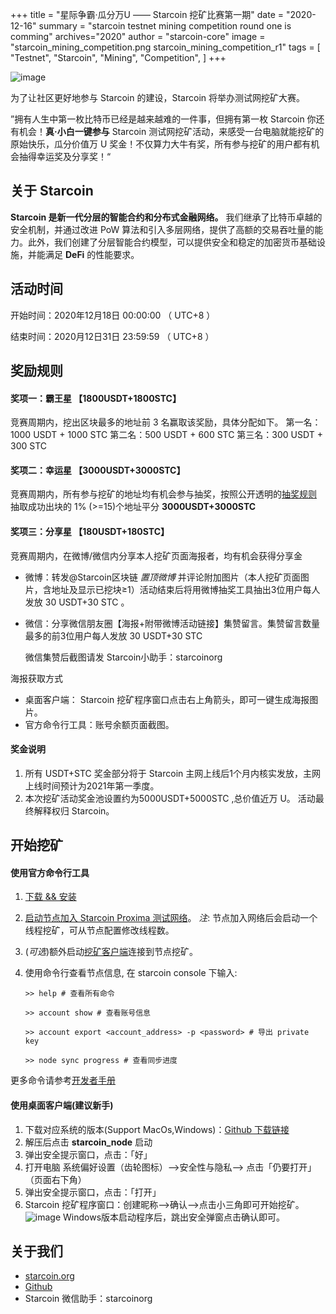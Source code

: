 +++
title = "星际争霸·瓜分万U  ——  Starcoin 挖矿比赛第一期"
date = "2020-12-16"
summary = "starcoin testnet mining competition round one is comming"
archives="2020"
author = "starcoin-core"
image = "starcoin_mining_competition.png starcoin_mining_competition_r1"
tags = [
    "Testnet",
    "Starcoin",
	"Mining",
	"Competition",
]
+++

![image](/img/starcoin_mining_competition.png)

为了让社区更好地参与 Starcoin 的建设，Starcoin 将举办测试网挖矿大赛。

”拥有人生中第一枚比特币已经是越来越难的一件事，但拥有第一枚 Starcoin 你还有机会！**真·小白一键参与** Starcoin 测试网挖矿活动，来感受一台电脑就能挖矿的原始快乐，瓜分价值万 U 奖金！不仅算力大牛有奖，所有参与挖矿的用户都有机会抽得幸运奖及分享奖！“


## 关于 Starcoin
**Starcoin 是新一代分层的智能合约和分布式金融网络。** 我们继承了比特币卓越的安全机制，并通过改进 PoW 算法和引入多层网络，提供了高额的交易吞吐量的能力。此外，我们创建了分层智能合约模型，可以提供安全和稳定的加密货币基础设施，并能满足 **DeFi** 的性能要求。

## 活动时间
开始时间：2020年12月18日 00:00:00 （ UTC+8 ）

结束时间：2020月12日31日 23:59:59 （ UTC+8 ）

## 奖励规则
#### 奖项一：霸王星 【1800USDT+1800STC】
竞赛周期内，挖出区块最多的地址前 3 名赢取该奖励，具体分配如下。
第一名：1000 USDT + 1000 STC
第二名：500 USDT + 600 STC
第三名：300 USDT + 300 STC

#### 奖项二：幸运星 【3000USDT+3000STC】
竞赛周期内，所有参与挖矿的地址均有机会参与抽奖，按照公开透明的[抽奖规则](https://github.com/starcoinorg/stcmint-fight) 抽取成功出块的 1% (>=15)个地址平分 **3000USDT+3000STC**

#### 奖项三：分享星 【180USDT+180STC】
竞赛周期内，在微博/微信内分享本人挖矿页面海报者，均有机会获得分享金
* 微博：转发@Starcoin区块链 *置顶微博* 并评论附加图片（本人挖矿页面图片，含地址及显示已挖块≥1）活动结束后将用微博抽奖工具抽出3位用户每人发放 30 USDT+30 STC 。
* 微信：分享微信朋友圈【海报+附带微博活动链接】集赞留言。集赞留言数量最多的前3位用户每人发放 30 USDT+30 STC
  
  微信集赞后截图请发 Starcoin小助手：starcoinorg
  
海报获取方式
* 桌面客户端： Starcoin 挖矿程序窗口点击右上角箭头，即可一键生成海报图片。
* 官方命令行工具：账号余额页面截图。

#### 奖金说明

1. 所有 USDT+STC 奖金部分将于 Starcoin 主网上线后1个月内核实发放，主网上线时间预计为2021年第一季度。
2. 本次挖矿活动奖金池设置约为5000USDT+5000STC ,总价值近万 U。 活动最终解释权归 Starcoin。

## 开始挖矿

#### 使用官方命令行工具
1. [下载 && 安装](https://developer.starcoin.org/zh/install)
2. [启动节点加入 Starcoin Proxima 测试网络](https://developer.starcoin.org/zh/runnetwork/#%e5%8a%a0%e5%85%a5-proxima-%e7%bd%91%e7%bb%9c)。
	*注*: 节点加入网络后会启动一个线程挖矿，可从节点配置修改线程数。
3. (*可选*)额外启动[挖矿客户端](https://developer.starcoin.org/zh/mint/)连接到节点挖矿。

4. 使用命令行查看节点信息, 在 starcoin console 下输入:
   ``` 
   >> help # 查看所有命令
   
   >> account show # 查看账号信息
   
   >> account export <account_address> -p <password> # 导出 private key
   
   >> node sync progress # 查看同步进度
   ```
更多命令请参考[开发者手册](https://developer.starcoin.org)

#### 使用桌面客户端(建议新手)
1. 下载对应系统的版本(Support MacOs,Windows)：[Github 下载链接](https://github.com/starcoinorg/starcoin_node_gui/releases)
2. 解压后点击 **starcoin_node** 启动
3. 弹出安全提示窗口，点击：「好」
4. 打开电脑 系统偏好设置（齿轮图标）-->安全性与隐私--> 点击「仍要打开」（页面右下角）
5. 弹出安全提示窗口，点击：「打开」
6. Starcoin 挖矿程序窗口：创建昵称-->确认-->点击小三角即可开始挖矿。
![image](/img/macos-security.png)
Windows版本启动程序后，跳出安全弹窗点击确认即可。

## 关于我们
+ [starcoin.org](https://starcoin.org/)
+ [Github](https://github.com/starcoinorg/starcoin)
+ Starcoin 微信助手：starcoinorg
